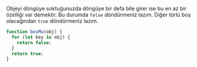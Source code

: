 Objeyi döngüye soktuğunuzda döngüye bir defa bile girer ise bu en az bir özelliği var demektir. Bu durumda `false` döndürmeniz lazım. Diğer türlü boş olacağından `true` döndürmeniz lazım.

```js
function bosMu(obj) {
  for (let key in obj) {
    return false;
  }
  return true;
}
```
